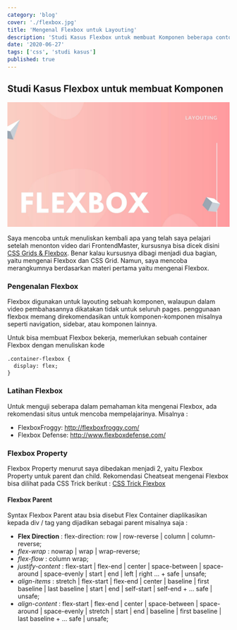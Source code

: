 ```yaml
---
category: 'blog'
cover: './flexbox.jpg'
title: 'Mengenal Flexbox untuk Layouting'
description: 'Studi Kasus Flexbox untuk membuat Komponen beberapa contoh'
date: '2020-06-27'
tags: ['css', 'studi kasus']
published: true
---
```




## Studi Kasus Flexbox untuk membuat Komponen

![Flexbox](./flexbox.jpg)

Saya mencoba untuk menuliskan kembali apa yang telah saya pelajari setelah menonton video dari FrontendMaster, kursusnya bisa dicek disini [CSS Grids & Flexbox](https://frontendmasters.com/courses/css-grids-flexbox/). Benar kalau kursusnya dibagi menjadi dua bagian, yaitu mengenai Flexbox dan CSS Grid. Namun, saya mencoba merangkumnya berdasarkan materi pertama yaitu mengenai Flexbox. 

### Pengenalan Flexbox
Flexbox digunakan untuk layouting sebuah komponen, walaupun dalam video pembahasannya dikatakan tidak untuk seluruh pages. penggunaan flexbox memang direkomendasikan untuk komponen-komponen misalnya seperti navigation, sidebar, atau komponen lainnya.

Untuk bisa membuat Flexbox bekerja, memerlukan sebuah container Flexbox dengan menuliskan kode
```
.container-flexbox {
  display: flex;
}
``` 
### Latihan Flexbox
Untuk menguji seberapa dalam pemahaman kita mengenai Flexbox, ada rekomendasi situs untuk mencoba mempelajarinya. Misalnya :
- FlexboxFroggy: http://flexboxfroggy.com/
- Flexbox Defense: http://www.flexboxdefense.com/

### Flexbox Property
Flexbox Property menurut saya dibedakan menjadi 2, yaitu Flexbox Property untuk parent dan child. Rekomendasi Cheatseat mengenai Flexbox bisa dilihat pada CSS Trick berikut : [CSS Trick Flexbox](https://css-tricks.com/snippets/css/a-guide-to-flexbox/)

#### Flexbox Parent 
Syntax Flexbox Parent atau bsia disebut Flex Container diaplikasikan kepada div / tag yang dijadikan sebagai parent misalnya saja :

- **Flex Direction** :   flex-direction: row | row-reverse | column | column-reverse;
-  *flex-wrap* : nowrap | wrap | wrap-reverse;
- *flex-flow* : column wrap;
- *justify-content* : flex-start | flex-end | center | space-between | space-around | space-evenly | start | end | left | right ... + safe | unsafe;
- *align-items* : stretch | flex-start | flex-end | center | baseline | first baseline | last baseline | start | end | self-start | self-end + ... safe | unsafe;
- *align-content* : flex-start | flex-end | center | space-between | space-around | space-evenly | stretch | start | end | baseline | first baseline | last baseline + ... safe | unsafe;

